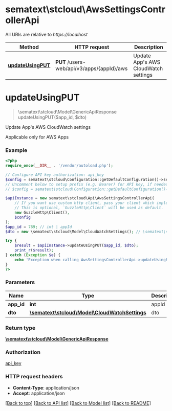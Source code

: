 # sematext\stcloud\AwsSettingsControllerApi

All URIs are relative to *https://localhost*

| Method                                                           | HTTP request                               | Description                              |
| ---------------------------------------------------------------- | ------------------------------------------ | ---------------------------------------- |
| [**updateUsingPUT**](AwsSettingsControllerApi.md#updateUsingPUT) | **PUT** /users-web/api/v3/apps/{appId}/aws | Update App&#39;s AWS CloudWatch settings |


# **updateUsingPUT**
> \sematext\stcloud\Model\GenericApiResponse updateUsingPUT($app_id, $dto)

Update App's AWS CloudWatch settings

Applicable only for AWS Apps

### Example
```php
<?php
require_once(__DIR__ . '/vendor/autoload.php');

// Configure API key authorization: api_key
$config = sematext\stcloud\Configuration::getDefaultConfiguration()->setApiKey('Authorization', 'YOUR_API_KEY');
// Uncomment below to setup prefix (e.g. Bearer) for API key, if needed
// $config = sematext\stcloud\Configuration::getDefaultConfiguration()->setApiKeyPrefix('Authorization', 'Bearer');

$apiInstance = new sematext\stcloud\Api\AwsSettingsControllerApi(
    // If you want use custom http client, pass your client which implements `GuzzleHttp\ClientInterface`.
    // This is optional, `GuzzleHttp\Client` will be used as default.
    new GuzzleHttp\Client(),
    $config
);
$app_id = 789; // int | appId
$dto = new \sematext\stcloud\Model\CloudWatchSettings(); // \sematext\stcloud\Model\CloudWatchSettings | dto

try {
    $result = $apiInstance->updateUsingPUT($app_id, $dto);
    print_r($result);
} catch (Exception $e) {
    echo 'Exception when calling AwsSettingsControllerApi->updateUsingPUT: ', $e->getMessage(), PHP_EOL;
}
?>
```

### Parameters

| Name       | Type                                                                             | Description | Notes |
| ---------- | -------------------------------------------------------------------------------- | ----------- | ----- |
| **app_id** | **int**                                                                          | appId       |
| **dto**    | [**\sematext\stcloud\Model\CloudWatchSettings**](../Model/CloudWatchSettings.md) | dto         |

### Return type

[**\sematext\stcloud\Model\GenericApiResponse**](../Model/GenericApiResponse.md)

### Authorization

[api_key](../../README.md#api_key)

### HTTP request headers

 - **Content-Type**: application/json
 - **Accept**: application/json

[[Back to top]](#) [[Back to API list]](../../README.md#documentation-for-api-endpoints) [[Back to Model list]](../../README.md#documentation-for-models) [[Back to README]](../../README.md)
